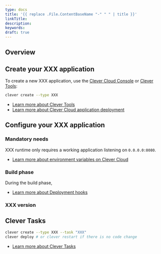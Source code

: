 ```yaml
---
type: docs
title: '{{ replace .File.ContentBaseName "-" " " | title }}'
linkTitle:
description:
keywords:
draft: true
---
```


## Overview

## Create your XXX application

To create a new XXX application, use the [Clever Cloud Console](https://console.clever-cloud.com) or [Clever Tools](https://github.com/CleverCloud/clever-tools):

```bash
clever create --type XXX
```
* [Learn more about Clever Tools](/doc/cli/)
* [Learn more about Clever Cloud application deployment](/doc/quickstart/#create-an-application-step-by-step)

## Configure your XXX application

### Mandatory needs

XXX runtime only requires a working application listening on `0.0.0.0:8080`.

* [Learn more about environment variables on Clever Cloud](/doc/reference/reference-environment-variables/)

### Build phase

During the build phase,

- [Learn more about Deployment hooks](/doc/develop/build-hooks/)

### XXX version



## Clever Tasks


```bash
clever create --type XXX --task "XXX"
clever deploy # or clever restart if there is no code change
```

- [Learn more about Clever Tasks](/doc/develop/tasks/)

